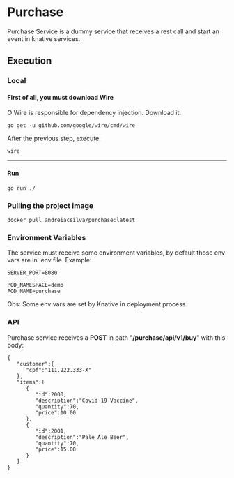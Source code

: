# Purchase
Purchase Service is a dummy service that receives a rest call and start an event in knative services.

## Execution

### Local

#### First of all, you must download Wire
O Wire is responsible for dependency injection. Download it:
```
go get -u github.com/google/wire/cmd/wire
```
After the previous step, execute:
```
wire
```

---

#### Run

```
go run ./
```
### Pulling the project image
```
docker pull andreiacsilva/purchase:latest
```

### Environment Variables
The service must receive some environment variables, by default those env vars are in .env file.
Example:
```
SERVER_PORT=8080

POD_NAMESPACE=demo 
POD_NAME=purchase
```
Obs: Some env vars are set by Knative in deployment process.

### API
Purchase service receives a **POST** in path "**/purchase/api/v1/buy**" with this body:

```
{
   "customer":{
      "cpf":"111.222.333-X"
   },
   "items":[
      {
         "id":2000,
         "description":"Covid-19 Vaccine",
         "quantity":70,
         "price":10.00
      },
      {
         "id":2001,
         "description":"Pale Ale Beer",
         "quantity":70,
         "price":15.00
      }
   ]
}
```
